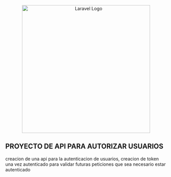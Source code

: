 <p align="center"><a href="https://laravel.com" target="_blank"><img src="https://raw.githubusercontent.com/laravel/art/master/logo-lockup/5%20SVG/2%20CMYK/1%20Full%20Color/laravel-logolockup-cmyk-red.svg" width="400" alt="Laravel Logo"></a></p>



## PROYECTO DE API PARA AUTORIZAR USUARIOS

creacion de una api para la autenticacion de usuarios, creacion de token una vez autenticado para validar futuras peticiones que sea necesario estar autenticado

